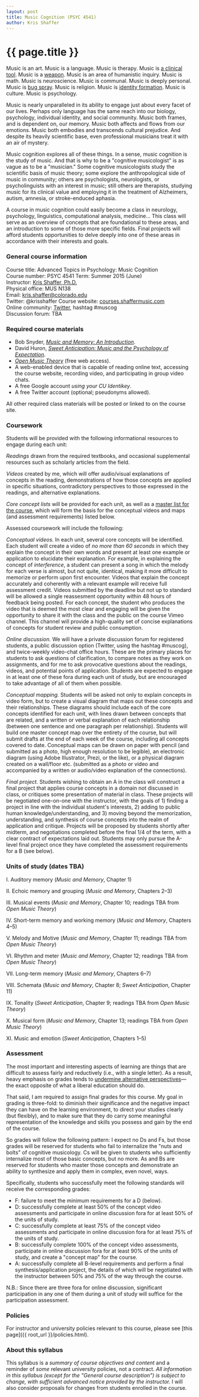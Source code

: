 ```yaml
---
layout: post
title: Music Cognition (PSYC 4541)
author: Kris Shaffer
---
```


# {{ page.title }}

Music is an art. Music is a language. Music is therapy. Music is [a clinical tool](http://www.musictherapy.org). Music is a [weapon](https://en.wikipedia.org/wiki/Music_in_psychological_operations). Music is an area of humanistic inquiry. Music is math. Music is neuroscience. Music is communal. Music is deeply personal. Music is [bug spray](http://articles.latimes.com/2005/feb/13/entertainment/ca-musichurts13). Music is religion. Music is [identity formation](https://openlibrary.org/works/OL3505052W/Music_in_Everyday_Life). Music is culture. Music is psychology.

Music is nearly unparalleled in its ability to engage just about every facet of our lives. Perhaps only language has the same reach into our biology, psychology, individual identity, and social community. Music both frames, and is dependent on, our memory. Music both affects and flows from our emotions. Music both embodies and transcends cultural prejudice. And despite its heavily scientific base, even professional musicians treat it with an air of mystery.

Music cognition explores all of these things. In a sense, music cognition is the study of music. And that is why to be a "cognitive musicologist" is as vague as to be a "musician." Some cognitive musicologists study the scientific basis of music theory; some explore the anthropological side of music in community; others are psychologists, neurologists, or psycholinguists with an interest in music; still others are therapists, studying music for its clinical value and employing it in the treatment of Alzheimers, autism, amnesia, or stroke-enduced aphasia.

A course in music cognition could easily become a class in neurology, psychology, linguistics, computational analysis, medicine... This class will serve as an overview of concepts that are foundational to these areas, and an introduction to some of those more specific fields. Final projects will afford students opportunities to delve deeply into one of these areas in accordance with their interests and goals.


### General course information

Course title: Advanced Topics in Psychology: Music Cognition  
Course number: PSYC 4541
Term: Summer 2015 (June)  
Instructor: [Kris Shaffer, Ph.D.](http://kris.shaffermusic.com)  
Physical office: MUS N138  
Email: kris.shaffer@colorado.edu  
Twitter: @krisshaffer
Course website: [courses.shaffermusic.com](http://courses.shaffermusic.com/cognitionOnline.html)  
Online community: [Twitter](http://twitter.com), hashtag #muscog  
Discussion forum:  TBA

### Required course materials

- Bob Snyder, [*Music and Memory: An Introduction*](https://openlibrary.org/works/OL2782993W/Music_and_Memory).  
- David Huron, [*Sweet Anticipation: Music and the Psychology of Expectation*](https://openlibrary.org/works/OL5851060W/Sweet_Anticipation).  
- [*Open Music Theory*](http://www.openmusictheory.com) (free web access).  
- A web-enabled device that is capable of reading online text, accessing the course website, recording video, and participating in group video chats.    
- A free Google account *using your CU Identikey*.  
- A free Twitter account (optional; pseudonyms allowed).

All other required class materials will be posted or linked to on the course site.

### Coursework

Students will be provided with the following informational resources to engage during each unit:

*Readings* drawn from the required textbooks, and occasional supplemental resources such as scholarly articles from the field.

*Videos* created by me, which will offer audio/visual explanations of concepts in the reading, demonstrations of how those concepts are applied in specific situations, contradictory perspectives to those expressed in the readings, and alternative explanations.

*Core concept lists* will be provided for each unit, as well as a [master list for the course](cognitionOnline-concepts.html), which will form the basis for the conceptual videos and maps (and assessment requirements) listed below.

Assessed coursework will include the following:

*Conceptual videos.* In each unit, several core concepts will be identified. Each student will create a video of *no more than 60 seconds* in which they explain the concept in their own words and present at least one example or application to elucidate their explanation. For example, in explaining the concept of *interference*, a student can present a song in which the melody for each verse is almost, but not quite, identical, making it more difficult to memorize or perform upon first encounter. Videos that explain the concept accurately and coherently with a relevant example will receive full assessment credit. Videos submitted by the deadline but not up to standard will be allowed a single reassesment opportunity within 48 hours of feedback being posted. For each concept, the student who produces the video that is deemed the most clear and engaging will be given the opportunity to share it with the class and the public on the course Vimeo channel. This channel will provide a high-quality set of concise explanations of concepts for student review and public consumption.

*Online discussion.* We will have a private discussion forum for registered students, a public discussion option (Twitter, using the hashtag #muscog), and twice-weekly video-chat office hours. These are the primary places for students to ask questions of clarification, to compare notes as they work on assignments, and for me to ask provocative questions about the readings, videos, and potential points of application. Students are expected to engage in at least one of these fora during each unit of study, but are encouraged to take advantage of all of them when possible.

*Conceptual mapping.* Students will be asked not only to explain concepts in video form, but to create a visual diagram that maps out these concepts and their relationships. These diagrams should include each of the core concepts identified for each unit, with lines drawn between concepts that are related, and a written or verbal explanation of each relationship (between one sentence and one paragraph per relationship). Students will build one master concept map over the entirety of the course, but will submit drafts at the end of each week of the course, including all concepts covered to date. Conceptual maps can be drawn on paper with pencil (and submitted as a photo, high enough resolution to be legible), an electronic diagram (using Adobe Illustrator, Prezi, or the like), or a physical diagram created on a wall/floor etc. (submitted as a photo or video and accompanied by a written or audio/video explanation of the connections).

*Final project.* Students wishing to obtain an A in the class will construct a final project that applies course concepts in a domain not discussed in class, or critiques some presentation of material in class. These projects will be negotiated one-on-one with the instructor, with the goals of 1) finding a project in line with the individual student's interests, 2) adding to public human knowledge/understanding, and 3) moving beyond the memorization, understanding, and synthesis of course concepts into the realm of application and critique. Projects will be proposed by students shortly after midterm, and negotiations completed before the final 1/4 of the term, with a clear contract of expectations laid out. Students may only pursue the A-level final project once they have completed the assessment requirements for a B (see below).

### Units of study (dates TBA)

I. Auditory memory (*Music and Memory*, Chapter 1)

II. Echoic memory and grouping (*Music and Memory*, Chapters 2–3)

III. Musical events (*Music and Memory*, Chapter 10; readings TBA from *Open Music Theory*)

IV. Short-term memory and working memory (*Music and Memory*, Chapters 4–5)

V. Melody and Motive (*Music and Memory*, Chapter 11; readings TBA from *Open Music Theory*)

VI. Rhythm and meter (*Music and Memory*, Chapter 12; readings TBA from *Open Music Theory*)

VII. Long-term memory (*Music and Memory*, Chapters 6–7)

VIII. Schemata (*Music and Memory*, Chapter 8; *Sweet Anticipation*, Chapter 11)

IX. Tonality (*Sweet Anticipation*, Chapter 9; readings TBA from *Open Music Theory*)

X. Musical form (*Music and Memory*, Chapter 13; readings TBA from *Open Music Theory*)

XI. Music and emotion (*Sweet Anticipation*, Chapters 1–5)



### Assessment

The most important and interesting aspects of learning are things that are difficult to assess fairly and reductively (i.e., with a single letter). As a result, heavy emphasis on grades tends to [undermine alternative perspectives](http://www.hybridpedagogy.com/journal/syllabus-manifesto-critical-approach-classroom-culture/)—the exact opposite of what a liberal education should do.

That said, I am required to assign final grades for this course. My goal in grading is three-fold: to diminish their significance and the negative impact they can have on the learning environment, to direct your studies clearly (but flexibly), and to make sure that they do carry some meaningful representation of the knowledge and skills you possess and gain by the end of the course.

So grades will follow the following pattern: I expect no Ds and Fs, but those grades will be reserved for students who fail to internalize the "nuts and bolts" of cognitive musicology. Cs will be given to students who sufficiently internalize most of those basic concepts, but no more. As and Bs are reserved for students who master those concepts and demonstrate an ability to synthesize and apply them in complex, even novel, ways.

Specifically, students who successfully meet the following standards will receive the corresponding grades:

- F: failure to meet the minimum requirements for a D (below).  
- D: successfully complete at least 50% of the concept video assessments and participate in online discussion fora for at least 50% of the units of study.  
- C: successfully complete at least 75% of the concept video assessments and participate in online discussion fora for at least 75% of the units of study.  
- B: successfully complete 100% of the concept video assessments, participate in online discussion fora for at least 90% of the units of study, and create a "concept map" for the course.  
- A: successfully complete all B-level requirements and perform a final synthesis/application project, the details of which will be negotiated with the instructor between 50% and 75% of the way through the course.

N.B.: Since there are three fora for online discussion, significant participation in any one of them during a unit of study will suffice for the participation assessment.

### Policies

For instructor and university policies relevant to this course, please see [this page]({{ root_url }}/policies.html).

### About this syllabus

This syllabus is a *summary of course objectives and content* and a reminder of *some* relevant university policies, not a contract. *All information in this syllabus (except for the "General course description") is subject to change, with sufficient advanced notice provided by the instructor.* I will also consider proposals for changes from students enrolled in the course.